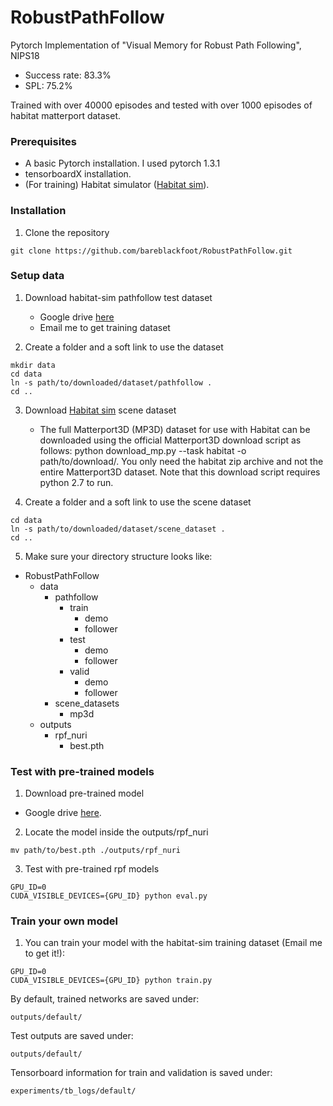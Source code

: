 # RobustPathFollow
Pytorch Implementation of "Visual Memory for Robust Path Following", NIPS18
* Success rate: 83.3%
* SPL: 75.2%

Trained with over 40000 episodes and tested with over 1000 episodes of habitat matterport dataset.


### Prerequisites
  - A basic Pytorch installation. I used pytorch 1.3.1
  - tensorboardX installation.
  - (For training) Habitat simulator ([Habitat sim](https://github.com/facebookresearch/habitat-sim)).
  
 
### Installation
1. Clone the repository
  ```Shell
  git clone https://github.com/bareblackfoot/RobustPathFollow.git
  ```


### Setup data
1. Download habitat-sim pathfollow test dataset
    - Google drive [here](https://drive.google.com/drive/folders/1-a3dU6oqNX4Hdu5HXTbUHGQQ1A0E51CM?usp=sharing) 
    - Email me to get training dataset
    
2. Create a folder and a soft link to use the dataset
  ```Shell
  mkdir data
  cd data
  ln -s path/to/downloaded/dataset/pathfollow .
  cd ..
  ```

3. Download [Habitat sim](https://github.com/facebookresearch/habitat-sim) scene dataset
    - The full Matterport3D (MP3D) dataset for use with Habitat can be downloaded using the official Matterport3D download script as follows: python download_mp.py --task habitat -o path/to/download/. You only need the habitat zip archive and not the entire Matterport3D dataset. Note that this download script requires python 2.7 to run.

4. Create a folder and a soft link to use the scene dataset
  ```Shell
  cd data
  ln -s path/to/downloaded/dataset/scene_dataset .
  cd ..
  ```

5. Make sure your directory structure looks like:
  * RobustPathFollow
    * data
        * pathfollow
            * train
                * demo
                * follower
            * test
                * demo
                * follower
            * valid
                * demo
                * follower
        * scene_datasets
            * mp3d
    * outputs
        * rpf_nuri
            * best.pth
   
   
### Test with pre-trained models
1. Download pre-trained model
  - Google drive [here](https://drive.google.com/file/d/1Qd9FOAYf82kyUBezeg5aKA4e5Hp3jJB8/view?usp=sharing).
 
2. Locate the model inside the outputs/rpf_nuri
  ```Shell
  mv path/to/best.pth ./outputs/rpf_nuri
  ```
3. Test with pre-trained rpf models
  ```Shell
  GPU_ID=0
  CUDA_VISIBLE_DEVICES={GPU_ID} python eval.py
  ```

### Train your own model
1. You can train your model with the habitat-sim training dataset (Email me to get it!):
  ```Shell
  GPU_ID=0
  CUDA_VISIBLE_DEVICES={GPU_ID} python train.py
  ```

By default, trained networks are saved under:

```
outputs/default/
```

Test outputs are saved under:

```
outputs/default/
```

Tensorboard information for train and validation is saved under:

```
experiments/tb_logs/default/
```
